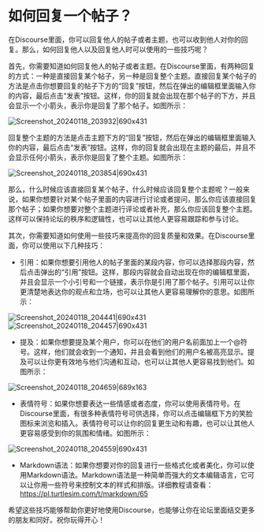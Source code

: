 # 如何回复一个帖子？

在Discourse里面，你可以回复他人的帖子或者主题，也可以收到他人对你的回复。那么，如何回复他人以及回复他人时可以使用的一些技巧呢？

首先，你需要知道如何回复他人的帖子或者主题。在Discourse里面，有两种回复的方式：一种是直接回复某个帖子，另一种是回复整个主题。直接回复某个帖子的方法是点击你想要回复的帖子下方的“回复”按钮，然后在弹出的编辑框里面输入你的内容，最后点击“发表”按钮。这样，你的回复就会出现在那个帖子的下方，并且会显示一个小箭头，表示你是回复了那个帖子。如图所示：

![Screenshot_20240118_203932|690x431](https://physicslab.turtlesim.com/uploads/default/original/1X/c34413cd46368fe5c2cfda5f4ebfc13d8980a671.jpeg)


回复整个主题的方法是点击主题下方的“回复”按钮，然后在弹出的编辑框里面输入你的内容，最后点击“发表”按钮。这样，你的回复就会出现在主题的最后，并且不会显示任何小箭头，表示你是回复了整个主题。如图所示：

![Screenshot_20240118_203854|690x431](https://physicslab.turtlesim.com/uploads/default/original/1X/fa6795119396615ab8e0b3af28606a1a586725e6.jpeg)


那么，什么时候应该直接回复某个帖子，什么时候应该回复整个主题呢？一般来说，如果你想要针对某个帖子里面的内容进行讨论或者提问，那么你应该直接回复那个帖子；如果你想要对整个主题进行评论或者补充，那么你应该回复整个主题。这样可以保持论坛的秩序和逻辑性，也可以让其他人更容易跟踪和参与讨论。

其次，你需要知道如何使用一些技巧来提高你的回复质量和效果。在Discourse里面，你可以使用以下几种技巧：

- 引用：如果你想要引用他人的帖子里面的某段内容，你可以选择那段内容，然后点击弹出的“引用”按钮。这样，那段内容就会自动出现在你的编辑框里面，并且会显示一个小引号和一个链接，表示你是引用了那个帖子。引用可以让你更清楚地表达你的观点和立场，也可以让其他人更容易理解你的意思。如图所示：

![Screenshot_20240118_204441|690x431](https://physicslab.turtlesim.com/uploads/default/original/1X/5a53916c3cd92868474bb5603770252528ac08f6.jpeg)
![Screenshot_20240118_204457|690x431](https://physicslab.turtlesim.com/uploads/default/original/1X/087c19b0658602af36067d1380ca62e4c4d8bb54.jpeg)



- 提及：如果你想要提及某个用户，你可以在他们的用户名前面加上一个@符号。这样，他们就会收到一个通知，并且会看到他们的用户名被高亮显示。提及可以让你更有效地与他们沟通和互动，也可以让其他人更容易找到他们。如图所示：

![Screenshot_20240118_204659|689x163](https://physicslab.turtlesim.com/uploads/default/original/1X/27c548098fc5cd7ef16c41ed86c019f4022ecf14.jpeg)


- 表情符号：如果你想要表达一些情感或者态度，你可以使用表情符号。在Discourse里面，有很多种表情符号可供选择，你可以点击编辑框下方的笑脸图标来浏览和插入。表情符号可以让你的回复更生动和有趣，也可以让其他人更容易感受到你的氛围和情绪。如图所示：

![Screenshot_20240118_204559|690x431](https://physicslab.turtlesim.com/uploads/default/original/1X/6bbdb809abb1e5bab9abc8e1b7e1f8a9e1edb521.jpeg)


- Markdown语法：如果你想要对你的回复进行一些格式化或者美化，你可以使用Markdown语法。Markdown语法是一种简单而强大的文本编辑语言，它可以让你用一些符号来控制文本的样式和排版。详细教程请查看：https://pl.turtlesim.com/t/markdown/65

希望这些技巧能够帮助你更好地使用Discourse，也能够让你在论坛里面结交更多的朋友和同好。祝你玩得开心！
